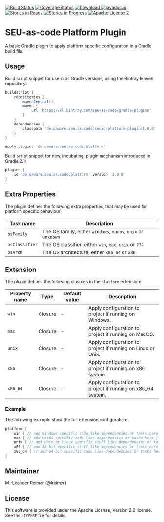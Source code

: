[![Build Status](https://travis-ci.org/seu-as-code/seu-as-code.plugins.svg?branch=master)](https://travis-ci.org/seu-as-code/seu-as-code.plugins)
[![Coverage Status](https://coveralls.io/repos/seu-as-code/seu-as-code.plugins/badge.svg?branch=master&service=github&ts=1)](https://coveralls.io/github/seu-as-code/seu-as-code.plugins?branch=master)
[![Download](https://api.bintray.com/packages/seu-as-code/gradle-plugins/seuac-platform-plugin/images/download.svg) ](https://bintray.com/seu-as-code/gradle-plugins/seuac-platform-plugin/_latestVersion)
[![javadoc.io](https://javadocio-badges.herokuapp.com/de.qaware.seu.as.code/seuac-platform-plugin/badge.svg)](https://javadocio-badges.herokuapp.com/de.qaware.seu.as.code/seuac-platform-plugin)
[![Stories in Ready](https://badge.waffle.io/seu-as-code/seu-as-code.plugins.png?label=ready&title=Ready)](https://waffle.io/seu-as-code/seu-as-code.plugins)
[![Stories in Progress](https://badge.waffle.io/seu-as-code/seu-as-code.plugins.png?label=in%20progress&title=In%20Progress)](https://waffle.io/seu-as-code/seu-as-code.plugins)
[![Apache License 2](http://img.shields.io/badge/license-ASF2-blue.svg)](https://github.com/seu-as-code/seu-as-code.plugins/blob/master/LICENSE)

# SEU-as-code Platform Plugin

A basic Gradle plugin to apply platform specific configuration in a Gradle build file.

## Usage

Build script snippet for use in all Gradle versions, using the Bintray Maven repository:
```groovy
buildscript {
    repositories {
        mavenCentral()
        maven {
            url 'https://dl.bintray.com/seu-as-code/gradle-plugins'
        }
    }
    dependencies {
        classpath 'de.qaware.seu.as.code:seuac-platform-plugin:1.0.0'
    }
}

apply plugin: 'de.qaware.seu.as.code.platform'
```

Build script snippet for new, incubating, plugin mechanism introduced in Gradle 2.1:
```groovy
plugins {
    id 'de.qaware.seu.as.code.platform' version '1.0.0'
}
```

## Extra Properties

The plugin defines the following extra properties, that may be used for platform specific behaviour:

Task name | Description
--- | ---
`osFamily`| The OS family, either `windows`, `macos`, `unix` or `unknown`
`osClassifier` | The OS classifier, either `win`, `mac`, `unix` or `???`
`osArch` | The OS architecture, either `x86_64` or `x86`

## Extension

The plugin defines the following closures in the `platform` extension:

Property name | Type | Default value | Description
--- | --- | --- | ---
`win` | Closure | - | Apply configuration to project if running on Windows.
`mac` | Closure | - | Apply configuration to project if running on MacOS.
`unix` | Closure | - | Apply configuration to project if running on Linux or Unix.
`x86` | Closure | - | Apply configuration to project if running on x86 system.
`x86_64` | Closure | - | Apply configuration to project if running on x86_64 system.

### Example

The following example show the full extension configuration:
```groovy
platform {
    win { // add Windows specific code like dependencies or tasks here }
    mac { // add MacOS specific code like dependencies or tasks here }
    unix { // add Unix or Linux specific stuff like dependencies or tasks here }
    x86 { // add 32-bit specific stuff like dependencies or tasks here }
    x86_64 { // add 64-bit specific code like dependencies or tasks here }
}
```

## Maintainer

M.-Leander Reimer (@lreimer)

## License

This software is provided under the Apache License, Version 2.0 license. See the `LICENSE` file for details.
